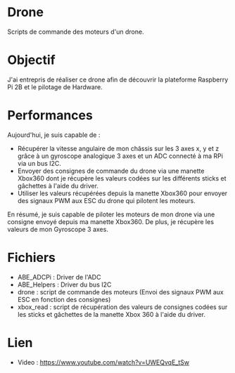 # Drone
Scripts de commande des moteurs d'un drone.

# Objectif
J'ai entrepris de réaliser ce drone afin de découvrir la plateforme Raspberry Pi 2B et le pilotage de Hardware.

# Performances
Aujourd'hui, je suis capable de :
- Récupérer la vitesse angulaire de mon châssis sur les 3 axes x, y et z grâce à un gyroscope analogique 3 axes et un ADC connecté à ma RPi via un bus I2C.
- Envoyer des consignes de commande du drone via une manette Xbox360 dont je récupère les valeurs codées sur les différents sticks et gâchettes à l'aide du driver.
- Utiliser les valeurs récupérées depuis la manette Xbox360 pour envoyer des signaux PWM aux ESC du drone qui pilotent les moteurs.

En résumé, je suis capable de piloter les moteurs de mon drone via une consigne envoyé depuis ma manette Xbox360. De plus, je récupère les valeurs de mon Gyroscope 3 axes.

# Fichiers
- ABE_ADCPi : Driver de l'ADC
- ABE_Helpers : Driver du bus I2C
- drone : script de commande des moteurs (Envoi des signaux PWM aux ESC en fonction des consignes)
- xbox_read : script de récupération des valeurs de consignes codées sur les sticks et gâchettes de la manette Xbox 360 à l'aide du driver.

# Lien
- Video : https://www.youtube.com/watch?v=UWEQvqE_tSw
